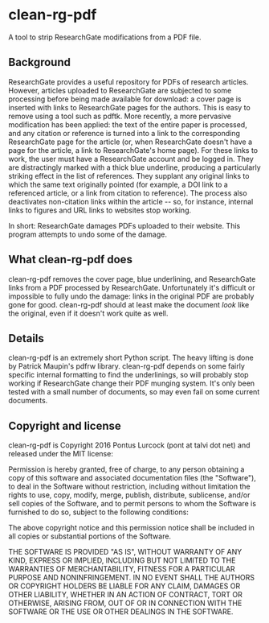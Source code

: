 clean-rg-pdf 
============

A tool to strip ResearchGate modifications from a PDF file.

Background
----------

ResearchGate provides a useful repository for PDFs of research articles.
However, articles uploaded to ResearchGate are subjected to some
processing before being made available for download: a cover page is
inserted with links to ResearchGate pages for the authors. This is easy
to remove using a tool such as pdftk. More recently, a more pervasive
modification has been applied: the text of the entire paper is
processed, and any citation or reference is turned into a link to the
corresponding ResearchGate page for the article (or, when ResearchGate
doesn't have a page for the article, a link to ResearchGate's home
page). For these links to work, the user must have a ResearchGate
account and be logged in. They are distractingly marked with a thick
blue underline, producing a particularly striking effect in the list of
references. They supplant any original links to which the same text
originally pointed (for example, a DOI link to a referenced article, or
a link from citation to reference). The process also deactivates
non-citation links within the article -- so, for instance, internal
links to figures and URL links to websites stop working.

In short: ResearchGate damages PDFs uploaded to their website. This
program attempts to undo some of the damage.

What clean-rg-pdf does
----------------------

clean-rg-pdf removes the cover page, blue underlining, and ResearchGate
links from a PDF processed by ResearchGate. Unfortunately it's difficult
or impossible to fully undo the damage: links in the original PDF are
probably gone for good. clean-rg-pdf should at least make the document
*look* like the original, even if it doesn't work quite as well.

Details
-------

clean-rg-pdf is an extremely short Python script. The heavy lifting is
done by Patrick Maupin's pdfrw library. clean-rg-pdf depends on some
fairly specific internal formatting to find the underlinings, so will
probably stop working if ResearchGate change their PDF munging system.
It's only been tested with a small number of documents, so may even
fail on some current documents.

Copyright and license
---------------------

clean-rg-pdf is Copyright 2016 Pontus Lurcock (pont at talvi dot net)
and released under the MIT license:

Permission is hereby granted, free of charge, to any person obtaining a copy
of this software and associated documentation files (the "Software"), to deal
in the Software without restriction, including without limitation the rights
to use, copy, modify, merge, publish, distribute, sublicense, and/or sell
copies of the Software, and to permit persons to whom the Software is
furnished to do so, subject to the following conditions:

The above copyright notice and this permission notice shall be included in all
copies or substantial portions of the Software.

THE SOFTWARE IS PROVIDED "AS IS", WITHOUT WARRANTY OF ANY KIND, EXPRESS OR
IMPLIED, INCLUDING BUT NOT LIMITED TO THE WARRANTIES OF MERCHANTABILITY,
FITNESS FOR A PARTICULAR PURPOSE AND NONINFRINGEMENT. IN NO EVENT SHALL THE
AUTHORS OR COPYRIGHT HOLDERS BE LIABLE FOR ANY CLAIM, DAMAGES OR OTHER
LIABILITY, WHETHER IN AN ACTION OF CONTRACT, TORT OR OTHERWISE, ARISING FROM,
OUT OF OR IN CONNECTION WITH THE SOFTWARE OR THE USE OR OTHER DEALINGS IN THE
SOFTWARE.
